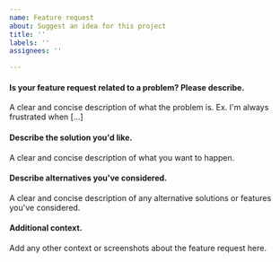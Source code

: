 ```yaml
---
name: Feature request
about: Suggest an idea for this project
title: ''
labels: ''
assignees: ''

---
```


#### Is your feature request related to a problem? Please describe.
A clear and concise description of what the problem is.
Ex. I'm always frustrated when [...]

#### Describe the solution you'd like.
A clear and concise description of what you want to happen.

#### Describe alternatives you've considered.
A clear and concise description of any alternative solutions or features you've
considered.

#### Additional context.
Add any other context or screenshots about the feature request here.
